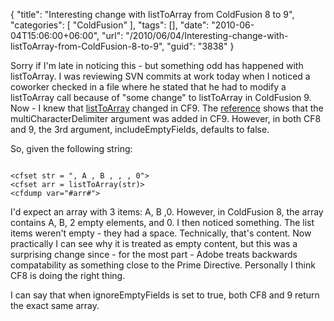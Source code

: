 {
	"title": "Interesting change with listToArray from ColdFusion 8 to 9",
	"categories": [
		"ColdFusion"
	],
	"tags": [],
	"date": "2010-06-04T15:06:00+06:00",
	"url": "/2010/06/04/Interesting-change-with-listToArray-from-ColdFusion-8-to-9",
	"guid": "3838"
}

Sorry if I'm late in noticing this - but something odd has happened with listToArray. I was reviewing SVN commits at work today when I noticed a coworker checked in a file where he stated that he had to modify a listToArray call because of "some change" to listToArray in ColdFusion 9. Now - I knew that <a href="http://help.adobe.com/en_US/ColdFusion/9.0/CFMLRef/WSc3ff6d0ea77859461172e0811cbec22c24-7f0f.html">listToArray</a> changed in CF9. The <a href="http://help.adobe.com/en_US/ColdFusion/9.0/CFMLRef/WSc3ff6d0ea77859461172e0811cbec22c24-7f0f.html">reference</a> shows that the multiCharacterDelimiter argument was added in CF9. However, in both CF8 and 9, the 3rd argument, includeEmptyFields, defaults to false.

<p>
<!--more-->
So, given the following string:

<p>

<code>
&lt;cfset str = ", A , B , , , 0"&gt;
&lt;cfset arr = listToArray(str)&gt;
&lt;cfdump var="#arr#"&gt;
</code>

<p>

I'd expect an array with 3 items: A, B ,0. However, in ColdFusion 8, the array contains A, B, 2 empty elements, and 0. I then noticed something. The list items weren't empty - they had a space. Technically, that's content. Now practically I can see why it is treated as empty content, but this was a surprising change since - for the most part - Adobe treats backwards compatability as something close to the Prime Directive. Personally I think CF8 is doing the right thing. 

<p>

I can say that when ignoreEmptyFields is set to true, both CF8 and 9 return the exact same array.
